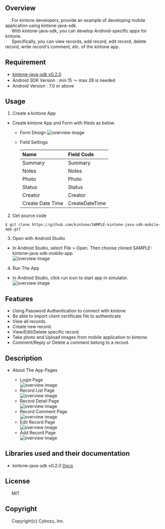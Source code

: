 ## Overview

&emsp;&ensp;For kintone developers, provide an example of developing mobile application using kintone-java-sdk.  \
&emsp;&ensp;With kintone-java-sdk, you can develop Android-specific apps for kintone.\
&emsp;&ensp;Specifically, you can view records, add record, edit record, delete record, write record's comment, etc. of the kintone app.

## Requirement
        
* [kintone-java-sdk v0.2.0](https://github.com/kintone/kintone-java-sdk)
* Android SDK Version : min 15 ～ max 28 is needed
* Android Version : 7.0 or above

## Usage

1. Create a kintone App

* Create kintone App and Form with fileds as below.
  
    * Form Design
     ![overview image](./Screenshots/form_setting.PNG?raw=true)
    * Field Settings
    
        |Name|Field Code| 
        | :- | :- |
        | Summary| Summary| 
        | Notes| Notes| 
        | Photo| Photo| 
        | Status | Status| 
        | Creator | Creator| 
        | Create Date Time|CreateDateTime| 

2. Get source code

```bashshell
$ git clone https://github.com/kintone/SAMPLE-kintone-java-sdk-mobile-app.git
```

3. Open with Android Studio

* In Android Studio, select File > Open. Then choose cloned SAMPLE-kintone-java-sdk-mobile-app. \
![overview image](./Screenshots/open_source.PNG?raw=true)

4. Run The App

* In Android Studio, click run icon to start app in simulator. \
![overview image](./Screenshots/run_app.PNG?raw=true)

## Features
 * Using Password Authentication to connect with kintone
 * Be able to import client certificate file to authenticate
 * View all records.
 * Create new record.
 * View/Edit/Delete specific record.
 * Take photo and Upload images from mobile application to kintone.
 * Comment/Reply or Delete a comment belong to a record.
 
## Description

* About The App Pages 

    * Login Page \
     ![overview image](./Screenshots/login.PNG?raw=true)
    * Record List Page \
     ![overview image](./Screenshots/record_list.PNG?raw=true)
    * Record Detail Page \
     ![overview image](./Screenshots/record_detail.PNG?raw=true)
    * Record Comment Page \
     ![overview image](./Screenshots/record_comment.PNG?raw=true)
    * Edit Record Page \
     ![overview image](./Screenshots/record_edit.PNG?raw=true)
    * Add Record Page \
     ![overview image](./Screenshots/record_add.PNG?raw=true)

## Libraries used and their documentation

* kintone-java-sdk v0.2.0  [Docs](https://kintone.github.io/kintone-java-sdk)

## License

&emsp;&ensp;MIT

## Copyright

&emsp;&ensp;Copyright(c) Cybozu, Inc.

